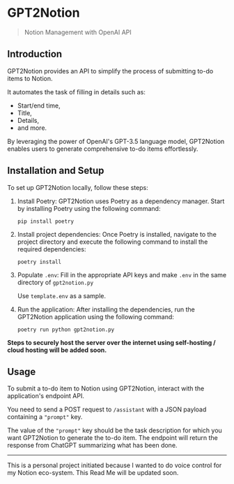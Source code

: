 # GPT2Notion

> Notion Management with OpenAI API

## Introduction

GPT2Notion provides an API to simplify the process of submitting to-do items to Notion. 

It automates the task of filling in details such as:
* Start/end time,
* Title,
* Details,
* and more.

By leveraging the power of OpenAI's GPT-3.5 language model, GPT2Notion enables users to generate comprehensive to-do items effortlessly.

## Installation and Setup

To set up GPT2Notion locally, follow these steps:

1. Install Poetry: GPT2Notion uses Poetry as a dependency manager. Start by installing Poetry using the following command:
   ```
   pip install poetry
   ```

2. Install project dependencies: Once Poetry is installed, navigate to the project directory and execute the following command to install the required dependencies:
   ```
   poetry install
   ```
   
3. Populate `.env`: Fill in the appropriate API keys and make `.env` in the same directory of `gpt2notion.py`
   
   Use `template.env` as a sample. 

5. Run the application: After installing the dependencies, run the GPT2Notion application using the following command:
   ```
   poetry run python gpt2notion.py
   ```

**Steps to securely host the server over the internet using self-hosting / cloud hosting will be added soon.**

## Usage

To submit a to-do item to Notion using GPT2Notion, interact with the application's endpoint API. 

You need to send a POST request to `/assistant` with a JSON payload containing a `"prompt"` key. 

The value of the `"prompt"` key should be the task description for which you want GPT2Notion to generate the to-do item. The endpoint will return the response from ChatGPT summarizing what has been done. 

---

This is a personal project initiated because I wanted to do voice control for my Notion eco-system.
This Read Me will be updated soon. 
